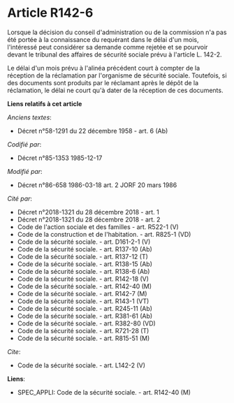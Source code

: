 # Article R142-6

Lorsque la décision du conseil d'administration ou de la commission n'a pas été portée à la connaissance du requérant dans le
délai d'un mois, l'intéressé peut considérer sa demande comme rejetée et se pourvoir devant le tribunal des affaires de
sécurité sociale prévu à l'article L. 142-2. 

Le délai d'un mois prévu à l'alinéa précédent court à compter de la réception de la réclamation par l'organisme de sécurité
sociale. Toutefois, si des documents sont produits par le réclamant après le dépôt de la réclamation, le délai ne court qu'à
dater de la réception de ces documents.

**Liens relatifs à cet article**

_Anciens textes_:

  - Décret n°58-1291 du 22 décembre 1958 - art. 6 (Ab)

_Codifié par_:

  - Décret n°85-1353 1985-12-17

_Modifié par_:

  - Décret n°86-658 1986-03-18 art. 2 JORF 20 mars 1986

_Cité par_:

  - Décret n°2018-1321 du 28 décembre 2018 - art. 1
  - Décret n°2018-1321 du 28 décembre 2018 - art. 2
  - Code de l'action sociale et des familles - art. R522-1 (V)
  - Code de la construction et de l'habitation. - art. R825-1 (VD)
  - Code de la sécurité sociale. - art. D161-2-1 (V)
  - Code de la sécurité sociale. - art. R137-10 (Ab)
  - Code de la sécurité sociale. - art. R137-12 (T)
  - Code de la sécurité sociale. - art. R138-15 (Ab)
  - Code de la sécurité sociale. - art. R138-6 (Ab)
  - Code de la sécurité sociale. - art. R142-18 (V)
  - Code de la sécurité sociale. - art. R142-40 (M)
  - Code de la sécurité sociale. - art. R142-7 (M)
  - Code de la sécurité sociale. - art. R143-1 (VT)
  - Code de la sécurité sociale. - art. R245-11 (Ab)
  - Code de la sécurité sociale. - art. R381-61 (Ab)
  - Code de la sécurité sociale. - art. R382-80 (VD)
  - Code de la sécurité sociale. - art. R721-28 (T)
  - Code de la sécurité sociale. - art. R815-51 (M)

_Cite_:

  - Code de la sécurité sociale. - art. L142-2 (V)

**Liens**:

  - SPEC_APPLI: Code de la sécurité sociale. - art. R142-40 (M)
